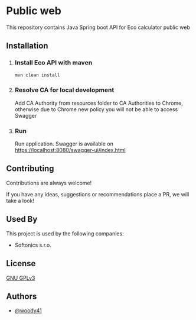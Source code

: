 
# Public web

This repository contains Java Spring boot API for Eco calculator public web



## Installation

1. ### Install Eco API with maven

    ```bash
    mvn clean install
    ```

1. ### Resolve CA for local development
    Add CA Authority from resources folder to CA Authorities to Chrome, otherwise due to Chrome new policy you will not be able to access Swagger

1. ### Run
    Run application. Swagger is available on [https://localhost:8080/swagger-ui/index.html](https://localhost:8080/swagger-ui/index.html)
    
## Contributing

Contributions are always welcome!

If you have any ideas, suggestions or recommendations place a PR, we will take a look!


## Used By

This project is used by the following companies:

- Softonics s.r.o.


## License

[GNU GPLv3](https://choosealicense.com/licenses/gpl-3.0/)


## Authors

- [@woody41](https://www.github.com/woody41)

